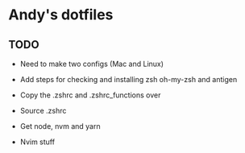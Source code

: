 # Andy's dotfiles

## TODO
- Need to make two configs (Mac and Linux) 

- Add steps for checking and installing zsh oh-my-zsh and antigen
- Copy the .zshrc and .zshrc_functions over
- Source .zshrc

- Get node, nvm and yarn

- Nvim stuff
